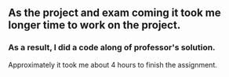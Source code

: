 ## As the project and exam coming it took me longer time to work on the project.
### As a result, I did a code along of professor's solution. 
Approximately it took me about 4 hours to finish the assignment.